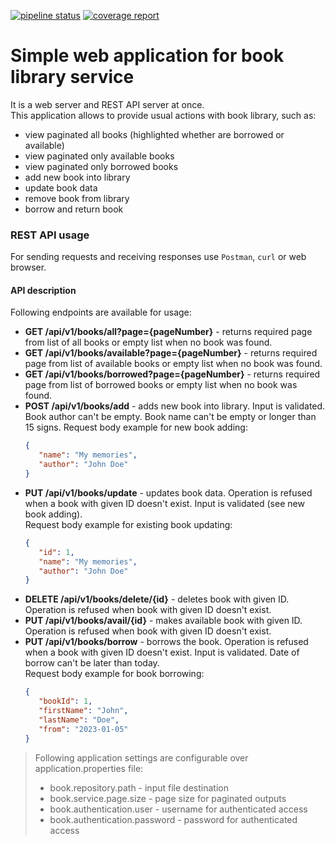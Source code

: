 [![pipeline status](https://gitlab.com/brano.beno/library-for-nextit/badges/master/pipeline.svg)](https://gitlab.com/brano.beno/library-for-nextit/-/commits/master)
[![coverage report](https://gitlab.com/brano.beno/library-for-nextit/badges/master/coverage.svg)](https://gitlab.com/brano.beno/library-for-nextit/-/commits/master) 

# Simple web application for book library service
It is a web server and REST API server at once.  
This application allows to provide usual actions with book library, such as:
- view paginated all books (highlighted whether are borrowed or available)
- view paginated only available books
- view paginated only borrowed books
- add new book into library
- update book data
- remove book from library
- borrow and return book

### REST API usage
For sending requests and receiving responses use `Postman`, `curl` or web browser.

#### API description
Following endpoints are available for usage:

- **GET /api/v1/books/all?page={pageNumber}** - returns required page from list of all books or empty list when no book was found.
- **GET /api/v1/books/available?page={pageNumber}** - returns required page from list of available books or empty list when no book was found.
- **GET /api/v1/books/borrowed?page={pageNumber}** - returns required page from list of borrowed books or empty list when no book was found.
- **POST /api/v1/books/add** - adds new book into library. Input is validated. Book author can't be empty. Book name can't be empty or longer than 15 signs.
  Request body example for new book adding:
  ```json
  {
     "name": "My memories",
     "author": "John Doe"
  }
  ```
- **PUT /api/v1/books/update** - updates book data. Operation is refused when a book with given ID doesn't exist. Input is validated (see new book adding).  
  Request body example for existing book updating:
  ```json
  {
     "id": 1,
     "name": "My memories",
     "author": "John Doe"
  }
  ```
- **DELETE /api/v1/books/delete/{id}** - deletes book with given ID. Operation is refused when book with given ID doesn't exist.  
- **PUT /api/v1/books/avail/{id}** - makes available book with given ID. Operation is refused when book with given ID doesn't exist.  
- **PUT /api/v1/books/borrow** - borrows the book. Operation is refused when a book with given ID doesn't exist. Input is validated. Date of borrow can't be later than today.  
  Request body example for book borrowing:
  ```json
  {
     "bookId": 1,
     "firstName": "John",
     "lastName": "Doe",
     "from": "2023-01-05"
  }
  ```

> Following application settings are configurable over application.properties file:
> - book.repository.path - input file destination
> - book.service.page.size - page size for paginated outputs
> - book.authentication.user - username for authenticated access
> - book.authentication.password - password for authenticated access